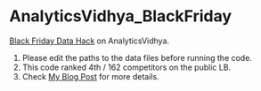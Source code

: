 # AnalyticsVidhya_BlackFriday
[Black Friday Data Hack](http://datahack.analyticsvidhya.com/contest/black-friday-data-hack) on AnalyticsVidhya.

1. Please edit the paths to the data files before running the code.
2. This code ranked 4th / 162 competitors on the public LB.
3. Check [My Blog Post](http://rohanrao91.blogspot.in/2015/11/black-friday-data-hack.html) for more details.
